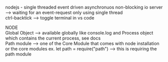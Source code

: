 nodejs - single threaded event driven asynchronuos non-blocking io server --> waiting for an event-request only using single thread  
ctrl-backtick --> toggle terminal in vs code

NODE  
Global Object --> available globally like console.log and Process object which contains the current process, see docs  
Path module --> one of the Core Module that comes with node installation or the core modules
ex. let path = require("path") --> this is requiring the path module  
